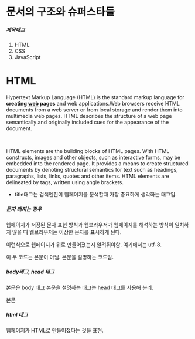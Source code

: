 # 문서의 구조와 슈퍼스타들


##### 제목태그
<title> 제목 </title>


<title>WEB1 - html</title>

<ol>
  <li>HTML</li>
  <li>CSS</li>
  <li>JavaScript</li>
</ol>
<h1>HTML</h1>
<p>Hypertext Markup Language (HTML) is the standard markup language for <strong>creating <u>web</u> pages</strong> and web applications.Web browsers receive HTML documents from a web server or from local storage and render them into multimedia web pages. HTML describes the structure of a web page semantically and originally included cues for the appearance of the document.
</p><p style="margin-top:45px;">HTML elements are the building blocks of HTML pages. With HTML constructs, images and other objects, such as interactive forms, may be embedded into the rendered page. It provides a means to create structured documents by denoting structural semantics for text such as headings, paragraphs, lists, links, quotes and other items. HTML elements are delineated by tags, written using angle brackets.
</p>


- title태그는 검색엔진이 웹페이지를 분석할때 가장 중요하게 생각하는 태그임.


##### 문자 깨지는 경우
웹페이지가 저장된 문자 표현 방식과 웹브라우저가 웹페이지를 해석하는 방식이 일치하지 않을 때 웹브라우저는 이상한 문자를 표시하게 된다.

<meta charset="utf-8">

이런식으로 웹페이지가 뭐로 만들어졌는지 알려줘야함. 여기에서는 utf-8.

<title>WEB1 - html</title>
<meta charset="utf-8">
이 두 코드는 본문이 아님. 본문을 설명하는 코드임.

##### body태그, head 태그
본문은 body 태그
본문을 설명하는 태그는 head 태그를 사용해 분리.

<head>
<title>WEB1 - html</title>
<meta charset="utf-8">
</head>
<body>
본문
</body>


##### html 태그
웹페이지가 HTML로 만들어졌다는 것을 표현.
<!doctype html> </html>





